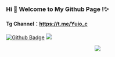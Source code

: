 ### Hi 👋 Welcome to My Github Page !✨
#### Tg Channel：https://t.me/Yuio_c

[![Github Badge](https://img.shields.io/badge/-Github-232323?color=%23e17055&style=flat-square&logo=Github&logoColor=white&link=https://github.com/ByteRK)](https://github.com/ByteRK)
![](https://visitor-badge.glitch.me/badge?page_id=ByteRK&left_color=%23636e72&right_color=%2300cec9)  

<!-- 贪吃蛇代码贡献图 -->
<div align="center"><img src="https://cdn.jsdelivr.net/gh/ByteRK/ByteRK/contribution-snake/github-contribution-snake.svg" /></div>

<!--
**ddgksf2013/ddgksf2013** is a ✨ _special_ ✨ repository because its `README.md` (this file) appears on your GitHub profile.

Here are some ideas to get you started:

- 🔭 I’m currently working on ...
- 🌱 I’m currently learning ...
- 👯 I’m looking to collaborate on ...
- 🤔 I’m looking for help with ...
- 💬 Ask me about ...
- 📫 How to reach me: ...
- 😄 Pronouns: ...
- ⚡ Fun fact: ...
-->
